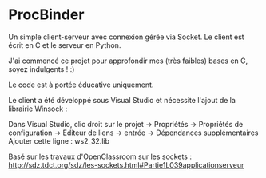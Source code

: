 # ProcBinder
Un simple client-serveur avec connexion gérée via Socket. 
Le client est écrit en C et le serveur en Python.

J'ai commencé ce projet pour approfondir mes (très faibles) bases en C, soyez indulgents ! :)

Le code est à portée éducative uniquement.


Le client a été développé sous Visual Studio et nécessite l'ajout de la librairie Winsock :

Dans Visual Studio, clic droit sur le projet -> Propriétés -> Propriétés de configuration -> Editeur de liens -> entrée -> Dépendances supplémentaires
Ajouter cette ligne :
ws2_32.lib


Basé sur les travaux d'OpenClassroom sur les sockets :
http://sdz.tdct.org/sdz/les-sockets.html#Partie1L039applicationserveur
